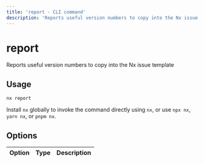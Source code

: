```yaml
---
title: 'report - CLI command'
description: 'Reports useful version numbers to copy into the Nx issue template'
---
```


# report

Reports useful version numbers to copy into the Nx issue template

## Usage

```shell
nx report
```

Install `nx` globally to invoke the command directly using `nx`, or use `npx nx`, `yarn nx`, or `pnpm nx`.

## Options

| Option | Type | Description |
| ------ | ---- | ----------- |
